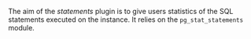 The aim of the *statements* plugin is to give users statistics of the SQL
statements executed on the instance. It relies on the `pg_stat_statements`
module.
